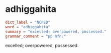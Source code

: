 # adhiggahita

``` toml
dict_label = "NCPED"
word = "adhiggahita"
summary = "excelled; overpowered, possessed."
grammar_comment = "pp mfn."
```

excelled; overpowered, possessed.

